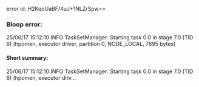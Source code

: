 error id: H2KqoUaBF/4uJ+1NLZrSpw==
### Bloop error:

25/06/17 15:12:10 INFO TaskSetManager: Starting task 0.0 in stage 7.0 (TID 6) (hpomen, executor driver, partition 0, NODE_LOCAL, 7695 bytes)
#### Short summary: 

25/06/17 15:12:10 INFO TaskSetManager: Starting task 0.0 in stage 7.0 (TID 6) (hpomen, executor driv...